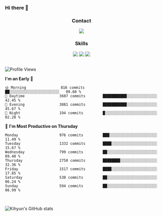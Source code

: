 ### Hi there 👋

<!--
**Key5771/Key5771** is a ✨ _special_ ✨ repository because its `README.md` (this file) appears on your GitHub profile.

Here are some ideas to get you started:

- 🔭 I’m currently working on ...
- 🌱 I’m currently learning ...
- 👯 I’m looking to collaborate on ...
- 🤔 I’m looking for help with ...
- 💬 Ask me about ...
- 📫 How to reach me: ...
- 😄 Pronouns: ...
- ⚡ Fun fact: ...
-->

<h3 align="center">Contact</h3>
<div align="center">
  <a href="mailto:ksj57715@gmail.com"><img src="https://img.shields.io/badge/Gmail-D14836?style=for-the-badge&logo=gmail&logoColor=white"/></a>
</div>

<h3 align="center">Skills</h3>
<div align="center">
  <img src="https://img.shields.io/badge/iOS-000000?style=for-the-badge&logo=ios&logoColor=white"/>
  <img src="https://img.shields.io/badge/Swift-FA7343?style=for-the-badge&logo=swift&logoColor=white"/>
  <img src="https://img.shields.io/badge/Xcode-007ACC?style=for-the-badge&logo=Xcode&logoColor=white"/>
</div>

<br>

<!--START_SECTION:waka-->
![Profile Views](http://img.shields.io/badge/Profile%20Views-19-blue)

**I'm an Early 🐤** 

```text
🌞 Morning                816 commits         ██░░░░░░░░░░░░░░░░░░░░░░░   09.60 % 
🌆 Daytime                3607 commits        ███████████░░░░░░░░░░░░░░   42.45 % 
🌃 Evening                3881 commits        ███████████░░░░░░░░░░░░░░   45.67 % 
🌙 Night                  194 commits         █░░░░░░░░░░░░░░░░░░░░░░░░   02.28 % 
```
📅 **I'm Most Productive on Thursday** 

```text
Monday                   976 commits         ███░░░░░░░░░░░░░░░░░░░░░░   11.49 % 
Tuesday                  1332 commits        ████░░░░░░░░░░░░░░░░░░░░░   15.67 % 
Wednesday                799 commits         ██░░░░░░░░░░░░░░░░░░░░░░░   09.40 % 
Thursday                 2750 commits        ████████░░░░░░░░░░░░░░░░░   32.36 % 
Friday                   1517 commits        ████░░░░░░░░░░░░░░░░░░░░░   17.85 % 
Saturday                 530 commits         ██░░░░░░░░░░░░░░░░░░░░░░░   06.24 % 
Sunday                   594 commits         ██░░░░░░░░░░░░░░░░░░░░░░░   06.99 % 
```



<!--END_SECTION:waka-->

<br>


![Kihyun's GitHub stats](https://github-readme-stats.vercel.app/api?username=key5771&show_icons=true&theme=radical)
